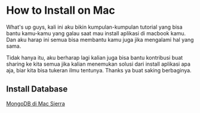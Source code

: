 # How to Install on Mac
What's up guys, kali ini aku bikin kumpulan-kumpulan tutorial yang bisa bantu kamu-kamu yang galau saat mau install aplikasi di macbook kamu. Dan aku harap ini semua bisa membantu kamu juga jika mengalami hal yang sama.

Tidak hanya itu, aku berharap lagi kalian juga bisa bantu kontribusi buat sharing ke kita semua jika kalian menemukan solusi dari install aplikasi apa aja, biar kita bisa tukeran ilmu tentunya. Thanks ya buat saking berbaginya.


## Install Database
[MongoDB di Mac Sierra](https://github.com/reresetyawan/how-to-install-on-mac/blob/main/MacOS%20Sierra/Database/install-mongodb-on-sierra-using-homebrew.md)
